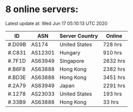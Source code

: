 # 8 online servers:

Latest update at: Wed Jun 17 05:10:13 UTC 2020

| ID | ASN | Server Country | Online |
| -- | --- | -------------- | ------ |
| #.D09B | AS174 | United States | 728 hrs |
| #.C831 | AS12301 | Hungary | 910 hrs |
| #.7F1D | AS63949 | Singapore | 2632 hrs |
| #.B6F8 | AS63888 | Hong Kong | 2382 hrs |
| #.BD3E | AS63888 | Hong Kong | 3451 hrs |
| #.2A79 | AS63949 | Japan | 2291 hrs |
| #.1278 | AS23033 | United States | 193 hrs |
| #.33B9 | AS63888 | Hong Kong | 33 hrs |


